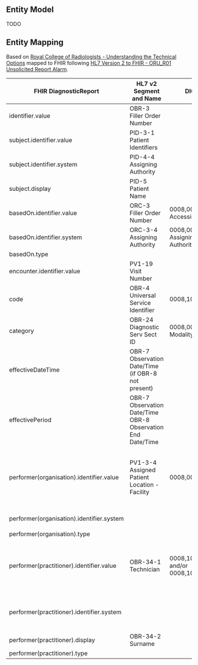 
## Entity Model

TODO

## Entity Mapping

Based on [Royal College of Radiologists - Understanding the Technical Options](https://www.rcr.ac.uk/media/wwtp2mif/rcr-publications_radiology-reporting-networks-understanding-the-technical-options_march-2022.pdf) mapped to FHIR following [HL7 Version 2 to FHIR - ORU_R01 Unsolicited Report Alarm](https://build.fhir.org/ig/HL7/v2-to-fhir/ConceptMap-message-oru-r01-to-bundle.html). 


| FHIR DiagnosticReport                     | HL7 v2 Segment and Name                                     | DICOM                         | Note                                                                                                                                                                                                                            | Binding                                                                                                                                                                        |
|-------------------------------------------|-------------------------------------------------------------|-------------------------------|---------------------------------------------------------------------------------------------------------------------------------------------------------------------------------------------------------------------------------|--------------------------------------------------------------------------------------------------------------------------------------------------------------------------------|
| identifier.value                          | OBR-3 Filler Order Number                                   |                               |                                                                                                                                                                                                                                 |                                                                                                                                                                                |
| subject.identifier.value                  | PID-3-1   Patient Identifiers                               |                               | Where PID-3-4 (Assigning Authority) = NHS                                                                                                                                                                                       |                                                                                                                                                                                |
| subject.identifier.system                 | PID-4-4 Assigning Authority                                 |                               | Fixed value `https://fhir.nhs.uk/Id/nhs-number`                                                                                                                                                                                 |                                                                                                                                                                                |        
| subject.display                           | PID-5      Patient Name                                     |                               |                                                                                                                                                                                                                                 |                                                                                                                                                                                |
| basedOn.identifier.value                  | ORC-3      Filler Order Number                              | 0008,0050 AccessionNumber     |                                                                                                                                                                                                                                 |                                                                                                                                                                                |
| basedOn.identifier.system                 | ORC-3-4 Assigning Authority                                 | 0008,0051 Assigning Authority | Convert to a FHIR System Uri                                                                                                                                                                                                    |                                                                                                                                                                                |
| basedOn.type                              |                                                             |                               | Fixed value `ServiceRequest`                                                                                                                                                                                                    |                                                                                                                                                                                |
| encounter.identifier.value                | PV1-19     Visit Number                                     |                               |                                                                                                                                                                                                                                 |                                                                                                                                                                                |
 | code                                      | OBR-4 	Universal Service Identifier                         | 0008,1032                     |                                                                                                                                                                                                                                 | [IMAGING CODE (NICIP)](https://www.datadictionary.nhs.uk/data_elements/imaging_code__nicip_.html)                                                                              |                                                                                                                                                                                | 
| category                                  | OBR-24 	Diagnostic Serv Sect ID                             | 0008,0024 Modality            |                                                                                                                                                                                                                                 |                                                                                                                                                                                |
 | effectiveDateTime                         | OBR-7	Observation Date/Time (if OBR-8 not present)          |                               | Exam completion date+time by radiographer                                                                                                                                                                                       |
| effectivePeriod                           | OBR-7 Observation Date/Time OBR-8 Observation End Date/Time |                               | 
 | performer(organisation).identifier.value  | PV1-3-4	Assigned Patient Location - Facility                | 0008,0082                     |                                                                                                                                                                                                                                 | [SITE CODE (OF IMAGING)](https://www.datadictionary.nhs.uk/data_elements/site_code__of_imaging_.html?hl=site%2Ccode) This is referring to Location codes, ODS codes preferred? | 
 | performer(organisation).identifier.system |                                                             |                               | Fixed value `https://fhir.nhs.uk/Id/ods-organisation-code`                                                                                                                                                                      |                                                                                                                                                                                |
| performer(organisation).type              |                                                             |                               | Fixed value `Organization`                                                                                                                                                                                                      |                                                                                                                                                                                |
| performer(practitioner).identifier.value  | OBR-34-1	Technician                                         | 0008,1049 and/or 0008,1070     |                                                                                                                                                                                                                                 | See [CONSULTANT CODE](https://www.datadictionary.nhs.uk/data_elements/consultant_code.html) for formats of GMC, HCPC and NMC codes                                             | 
| performer(practitioner).identifier.system |                                                             |                               | See NHS England [FHIR Practitioner](https://simplifier.net/guide/NHSDigital/Home/FHIRAssets/AllAssets/Profiles/NHSDigital-Practitioner.guide.md?version=current) identifier guidance. This link is deprecated, find replacement |                                                                                                                                                                                |
| performer(practitioner).display           | OBR-34-2 Surname                                            |                               |                                                                                                                                                                                                                                 |                                                                                                                                                                                |
| performer(practitioner).type              |                                                             |                               | Fixed value `Practitioner`                                                                                                                                                                                                      |                                                                                                                                                                                |
